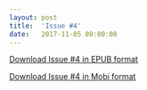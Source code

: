 ```yaml
---
layout: post
title:  'Issue #4'
date:   2017-11-05 09:00:00
---
```


[Download Issue #4 in EPUB format](https://critic-zebra-68386.netlify.com//issues/2017-11-05-issue-4.epub)

[Download Issue #4 in Mobi format](https://critic-zebra-68386.netlify.com//issues/2017-11-05-issue-4.mobi)
